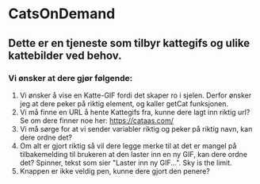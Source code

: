 # CatsOnDemand

## Dette er en  tjeneste som tilbyr kattegifs og ulike kattebilder ved behov.

### Vi ønsker at dere gjør følgende: 
 1. Vi ønsker å vise en Katte-GIF fordi det skaper ro i sjelen. Derfor ønsker jeg at dere peker på riktig element, og kaller getCat funksjonen.
 2. Vi må finne en URL å hente Kattegifs fra, kunne dere lagt inn riktig url? Se om dere finner noe her: https://cataas.com/
 3. Vi må sørge for at vi sender variabler riktig og peker på riktig navn, kan dere ordne det?
 4. Om alt er gjort riktig så vil dere legge merke til at det er mangel på tilbakemelding til brukeren at den laster inn en ny GIF, kan dere ordne det? Spinner, tekst som sier "Laster inn ny GIF...". Sky is the limit.
 5. Knappen er ikke veldig pen, kunne dere gjort den penere?

